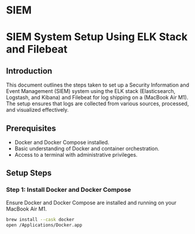 # SIEM

# SIEM System Setup Using ELK Stack and Filebeat

## Introduction

This document outlines the steps taken to set up a Security Information and Event Management (SIEM) system using the ELK stack (Elasticsearch, Logstash, and Kibana) and Filebeat for log shipping on a (MacBook Air M1). The setup ensures that logs are collected from various sources, processed, and visualized effectively.

## Prerequisites

- Docker and Docker Compose installed.
- Basic understanding of Docker and container orchestration.
- Access to a terminal with administrative privileges.

## Setup Steps

### Step 1: Install Docker and Docker Compose

Ensure Docker and Docker Compose are installed and running on your MacBook Air M1.

```sh
brew install --cask docker
open /Applications/Docker.app


